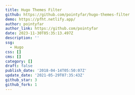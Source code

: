 ```yaml
---
title: Hugo Themes Filter
github: https://github.com/pointyfar/hugo-themes-filter
demo: https://pfht.netlify.app/
author: pointyfar
author_link: https://github.com/pointyfar
date: 2023-11-30T05:35:13.497Z
description: ''
ssg:
  - Hugo
css: []
cms: []
category: []
draft: false
publish_date: '2018-04-14T05:50:07Z'
update_date: '2021-05-29T07:35:43Z'
github_star: 3
github_fork: 1
---
```

